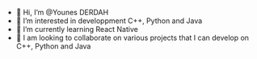 - 👋 Hi, I’m @Younes DERDAH
- 👀 I’m interested in developpment C++, Python and Java
- 🌱 I’m currently learning React Native
- 💞️ I am looking to collaborate on various projects that I can develop on C++, Python and Java

<!---
Y-ounes/Y-ounes is a ✨ special ✨ repository because its `README.md` (this file) appears on your GitHub profile.
You can click the Preview link to take a look at your changes.
--->
